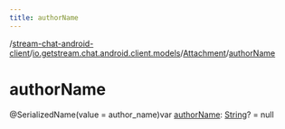 ```yaml
---
title: authorName
---
```

/[stream-chat-android-client](../../index.md)/[io.getstream.chat.android.client.models](../index.md)/[Attachment](index.md)/[authorName](authorName.md)  
  
  
  
# authorName  
@SerializedName(value = author_name)var [authorName](authorName.md): [String](https://kotlinlang.org/api/latest/jvm/stdlib/kotlin/-string/index.html)? = null
